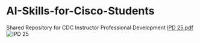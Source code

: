 # AI-Skills-for-Cisco-Students
Shared Repository for CDC Instructor Professional Development
[IPD 25.pdf](https://github.com/user-attachments/files/20473747/IPD.25.pdf)
![IPD 25](https://github.com/user-attachments/assets/1e2b775d-04f1-4e0b-9bf4-bd81fe6f5a7e)
